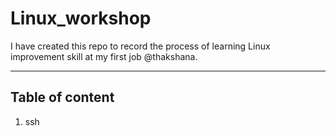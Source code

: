 # Linux_workshop
I have created this repo to record the process of learning Linux improvement skill at my first job @thakshana.

---
## Table of content
1. ssh

